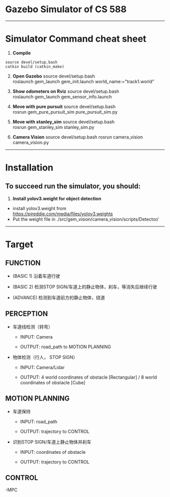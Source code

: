 # Gazebo Simulator of CS 588
---

# Simulator Command cheat sheet
1. **Compile**
```
source devel/setup.bash  
catkin build (catkin_make)
```
2. **Open Gazebo**
source devel/setup.bash  
roslaunch gem_launch gem_init.launch world_name:="track1.world"  

3. **Show odometers on Rviz**
source devel/setup.bash  
roslaunch gem_launch gem_sensor_info.launch 

4. **Move with pure pursuit**
source devel/setup.bash  
rosrun gem_pure_pursuit_sim pure_pursuit_sim.py  

5. **Move with stanley_sim**
source devel/setup.bash  
rosrun gem_stanley_sim stanley_sim.py  

6. **Camera Vision**
source devel/setup.bash 
rosrun camera_vision camera_vision.py

---
# Installation
## To succeed run the simulator, you should:
1. **Install yolov3.weight for object detection**
- install yolov3.weight from https://pjreddie.com/media/files/yolov3.weights
- Put the weight file in ./src/gem_vision/camera_vision/scripts/Detector/

---

# Target
## FUNCTION

- (BASIC 1) 沿着车道行驶

- (BASIC 2) 检测STOP SIGN/车道上的静止物体，刹车，等消失后继续行驶

- (ADVANCE) 检测到车道前方的静止物体，绕道


## PERCEPTION
- 车道线检测（转弯）

	- INPUT: Camera 

	- OUTPUT: road_path to MOTION PLANNING 

- 物体检测（行人， STOP SIGN）

	- INPUT: Camera/Lidar

	- OUTPUT: 4 world coordinates of obstacle  [Rectangular]  / 8 world coordinates of obstacle  [Cube]
		  

## MOTION PLANNING
- 车道保持

	- INPUT: road_path

	- OUTPUT: trajectory to CONTROL

- 识别STOP SIGN/车道上静止物体并刹车

	- INPUT:  coordinates of obstacle

	- OUTPUT: trajectory to CONTROL
	
## CONTROL 

-MPC
